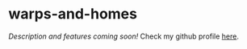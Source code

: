 # warps-and-homes
_Description and features coming soon!_
Check my github profile [here](https://github.com/AwayAllay).
